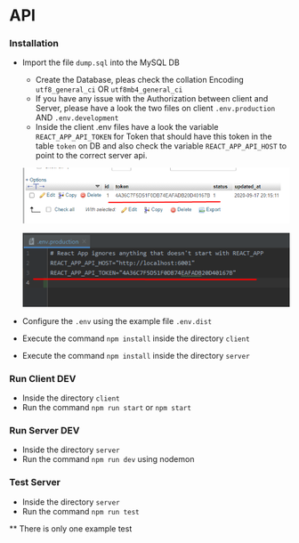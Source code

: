 # API

### Installation
   * Import the file `dump.sql` into the MySQL DB
        * Create the Database, pleas check the collation Encoding `utf8_general_ci` OR `utf8mb4_general_ci`
        * If you have any issue with the Authorization between client and Server, please have a look the two files on client `.env.production` AND `.env.development`
        * Inside the client .env files have a look the variable `REACT_APP_API_TOKEN` for Token that should have this token in the table `token` on DB and also check the variable `REACT_APP_API_HOST` to point to the correct server api.
        
        ![Token table example](token_table.png)
        
        ![Token client example](token_cli_eg.png)
   
   
   * Configure the `.env` using the example file `.env.dist`
   * Execute the command `npm install` inside the directory `client`
   * Execute the command `npm install` inside the directory `server`
   
### Run Client DEV
   * Inside the directory `client`
   * Run the command `npm run start` or `npm start`
   
### Run Server DEV
   * Inside the directory `server`
   * Run the command `npm run dev` using nodemon
   
### Test Server
   * Inside the directory `server`
   * Run the command `npm run test`
   
   ** There is only one example test